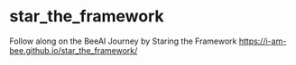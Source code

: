 # star_the_framework
Follow along on the BeeAI Journey by Staring the Framework
https://i-am-bee.github.io/star_the_framework/
